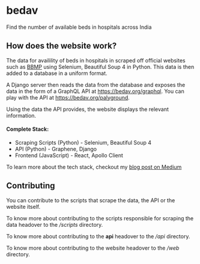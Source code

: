 # bedav
Find the number of available beds in hospitals across India

## How does the website work?

The data for availility of beds in hospitals in scraped off official websites such as [BBMP](https://apps.bbmpgov.in/covidbedstatus/) using Selenium, Beautiful Soup 4 in Python.
This data is then added to a database in a uniform format.

A Django server then reads the data from the database and exposes the data in the form of a GraphQL API at https://bedav.org/graphql. You can play with the API at https://bedav.org/palyground.

Using the data the API provides, the website displays the relevant information.

#### Complete Stack:
- Scraping Scripts (Python) - Selenium, Beautiful Soup 4
- API (Python) - Graphene, Django
- Frontend (JavaScript) - React, Apollo Client

To learn more about the tech stack, checkout my [blog post on Medium](https://medium.com/@shreyas.sreenivas/building-bedav-org-83ce6a61fab6)

## Contributing

You can contribute to the scripts that scrape the data, the API or the website itself.

To know more about contributing to the scripts responsible for scraping the data headover to the */scripts* directory.

To know more about contributing to the **api** headover to the */api* directory.

To know more about contributing to the website headover to the */web* directory.
